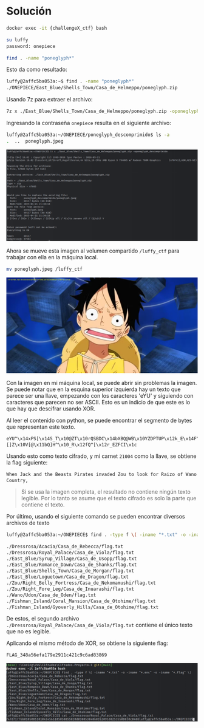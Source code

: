 # Solución

```bash
docker exec -it {challengeX_ctf} bash
```

```bash
su luffy
password: onepiece
```


```bash
find . -name "poneglyph*"
```

Esto da como resultado:

```bash
luffy@2affc5ba053a:~$ find . -name "poneglyph*"
./ONEPIECE/East_Blue/Shells_Town/Casa_de_Helmeppo/poneglyph.zip
```

Usando 7z para extraer el archivo:
```bash
7z x ./East_Blue/Shells_Town/Casa_de_Helmeppo/poneglyph.zip -oponeglyph_descomprimido
```

Ingresando la contraseña `onepiece` resulta en el siguiente archivo:

```bash
luffy@2affc5ba053a:~/ONEPIECE/poneglyph_descomprimido$ ls -a
.  ..  poneglyph.jpeg
```

![Screenshot](https://github.com/markalbrand56/Cifrados-Proyecto-1/blob/main/media/luffy_1.png)

Ahora se mueve esta imagen al volumen compartido `/luffy_ctf` para trabajar con ella en la máquina local.

```bash
mv poneglyph.jpeg /luffy_ctf
```

![poneglyph.jpeg](https://github.com/markalbrand56/Cifrados-Proyecto-1/blob/main/challenges_volumes/luffy_ctf/poneglyph.jpeg)

Con la imagen en mi máquina local, se puede abrir sin problemas la imagen. Se puede notar que en la esquina superior
izquierda hay un texto que parece ser una llave, empezando con los caracteres 'eYU' y siguiendo con caracteres que parecen 
no ser ASCII. Esto es un indicio de que este es lo que hay que descifrar usando XOR. 

Al leer el contenido con python, se puede encontrar el segmento de bytes que representan este texto.

```text
eYU^\x14xPS[\x14S_T\x10@ZT\x10rQSBDC\x14bXBQ@WB\x10YZDPTUP\x12k_E\x14F^\x10\\[]Z\x10V[@\x11bQ]H^\x10_R\x12fQ^[\x12r_EZFCI\x1c
```

Usando esto como texto cifrado, y mi carnet `21004` como la llave, se obtiene la flag siguiente:

```text
When Jack and the Beasts Pirates invaded Zou to look for Raizo of Wano Country,
```

> Si se usa la imagen completa, el resultado no contiene ningún texto legible. Por lo tanto se asume
> que el texto cifrado es solo la parte que contiene el texto.

Por último, usando el siguiente comando se pueden encontrar diversos archivos de texto

```bash
luffy@2affc5ba053a:~/ONEPIECE$ find . -type f \( -iname "*.txt" -o -iname "*.enc" -o -iname "*.flag" \)
```

```text
./Dressrosa/Acacia/Casa_de_Rebecca/flag.txt
./Dressrosa/Royal_Palace/Casa_de_Viola/flag.txt
./East_Blue/Syrup_Village/Casa_de_Usopp/flag.txt
./East_Blue/Romance_Dawn/Casa_de_Shanks/flag.txt
./East_Blue/Shells_Town/Casa_de_Morgan/flag.txt
./East_Blue/Loguetown/Casa_de_Dragon/flag.txt
./Zou/Right_Belly_Fortress/Casa_de_Nekomamushi/flag.txt
./Zou/Right_Fore_Leg/Casa_de_Inuarashi/flag.txt
./Wano/Udon/Casa_de_Oden/flag.txt
./Fishman_Island/Coral_Mansion/Casa_de_Otohime/flag.txt
./Fishman_Island/Gyoverly_Hills/Casa_de_Otohime/flag.txt
```

De estos, el segundo archivo `./Dressrosa/Royal_Palace/Casa_de_Viola/flag.txt` contiene el único texto que no es legible.

Aplicando el mismo método de XOR, se obtiene la siguiente flag:

```text
FLAG_348a56efa179e2911c421c9c6ad83869
```

![Screenshot](https://github.com/markalbrand56/Cifrados-Proyecto-1/blob/main/media/luffy_2.png)
